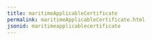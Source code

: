 ```yaml
---
title: maritimeApplicableCertificate
permalink: maritimeApplicableCertificate.html
jsonid: maritimeapplicablecertificate
---
```

